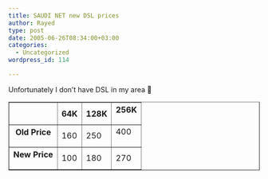 ```yaml
---
title: SAUDI NET new DSL prices
author: Rayed
type: post
date: 2005-06-26T08:34:00+03:00
categories:
  - Uncategorized
wordpress_id: 114

---
```

<p>Unfortunately I don&#8217;t have DSL in my area 🙁</p>
<table border="1" width="100%"></p>
<tr>
<td>
<th>64K</th>
<th>128K</th>
<th>256K</p>
<tr>
<th>Old Price</p>
<td>160</td>
<td>250</td>
<td>400</p>
<tr>
<th>New Price</p>
<td>100</td>
<td>180</td>
<td>270</td>
</th>
</tr>
</td>
</th>
</tr>
</th>
</td>
</tr>
</table>
